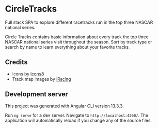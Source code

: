 # CircleTracks

Full stack SPA to explore different racetracks run in the top three NASCAR national series.

Circle Tracks contains basic information about every track the top three NASCAR national series visit throughout the season. Sort by track type or search by name to learn everything about your favorite tracks.

## Credits

* Icons by [Icons8](https://icons8.com/)
* Track map images by [iRacing](https://www.iracing.com/)

## Development server

This project was generated with [Angular CLI](https://github.com/angular/angular-cli) version 13.3.3.

Run `ng serve` for a dev server. Navigate to `http://localhost:4200/`. The application will automatically reload if you change any of the source files.

